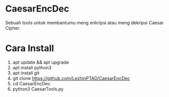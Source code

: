 # CaesarEncDec
Sebuah tools untuk membantumu meng enkripsi atau meng dekripsi Caesar Cipher.

# Cara Install
1. apt update && apt upgrade
2. apt install python3
3. apt install git
4. git clone https://github.com/LezhinPTAD/CaesarEncDec
5. cd CaesarEncDec
6. python3 CaesarTools.py
